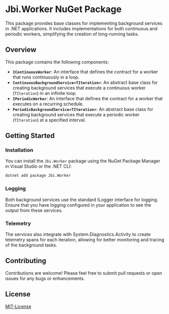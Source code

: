 # Jbi.Worker NuGet Package

This package provides base classes for implementing background services in .NET applications. It includes implementations for both continuous and periodic workers, simplifying the creation of long-running tasks.

## Overview

This package contains the following components:

* **`IContinuousWorker`**: An interface that defines the contract for a worker that runs continuously in a loop.
* **`ContinuousBackgroundService<TIteration>`**: An abstract base class for creating background services that execute a continuous worker (`TIteration`) in an infinite loop.
* **`IPeriodicWorker`**: An interface that defines the contract for a worker that executes on a recurring schedule.
* **`PeriodicBackgroundService<TIteration>`**: An abstract base class for creating background services that execute a periodic worker (`TIteration`) at a specified interval.

## Getting Started

### Installation

You can install the `Jbi.Worker` package using the NuGet Package Manager in Visual Studio or the .NET CLI:

```bash
dotnet add package Jbi.Worker
```

### Logging

Both background services use the standard ILogger<TIteration> interface for logging. Ensure that you have logging configured in your application to see the output from these services.

### Telemetry

The services also integrate with System.Diagnostics.Activity to create telemetry spans for each iteration, allowing for better monitoring and tracing of the background tasks.

## Contributing

Contributions are welcome! Please feel free to submit pull requests or open issues for any bugs or enhancements.

## License

[MIT-License](https://choosealicense.com/licenses/mit/)